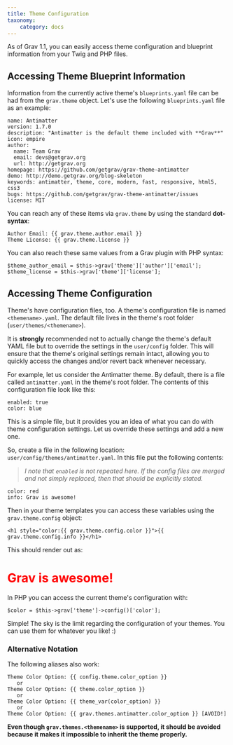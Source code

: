 ```yaml
---
title: Theme Configuration
taxonomy:
    category: docs
---
```


As of Grav 1.1, you can easily access theme configuration and blueprint information from your Twig and PHP files.

## Accessing Theme Blueprint Information

Information from the currently active theme's `blueprints.yaml` file can be had from the `grav.theme` object. Let's use the following `blueprints.yaml` file as an example:

```
name: Antimatter
version: 1.7.0
description: "Antimatter is the default theme included with **Grav**"
icon: empire
author:
  name: Team Grav
  email: devs@getgrav.org
  url: http://getgrav.org
homepage: https://github.com/getgrav/grav-theme-antimatter
demo: http://demo.getgrav.org/blog-skeleton
keywords: antimatter, theme, core, modern, fast, responsive, html5, css3
bugs: https://github.com/getgrav/grav-theme-antimatter/issues
license: MIT
```

You can reach any of these items via `grav.theme` by using the standard **dot-syntax**:

```
Author Email: {{ grav.theme.author.email }}
Theme License: {{ grav.theme.license }}
```

You can also reach these same values from a Grav plugin with PHP syntax:

```
$theme_author_email = $this->grav['theme']['author']['email'];
$theme_license = $this->grav['theme']['license'];
```

## Accessing Theme Configuration

Theme's have configuration files, too. A theme's configuration file is named `<themename>.yaml`. The default file lives in the theme's root folder (`user/themes/<themename>`). 

It is **strongly** recommended not to actually change the theme's default YAML file but to override the settings in the `user/config` folder. This will ensure that the theme's original settings remain intact, allowing you to quickly access the changes and/or revert back whenever necessary.

For example, let us consider the Antimatter theme.  By default, there is a file called `antimatter.yaml` in the theme's root folder. The contents of this configuration file look like this:

```
enabled: true
color: blue
```

This is a simple file, but it provides you an idea of what you can do with theme configuration settings. Let us override these settings and add a new one.

So, create a file in the following location: `user/config/themes/antimatter.yaml`.  In this file put the following contents:

> *I note that `enabled` is not repeated here. If the config files are merged and not simply replaced, then that should be explicitly stated.*

```
color: red
info: Grav is awesome!
```

Then in your theme templates you can access these variables using the `grav.theme.config` object:

```
<h1 style="color:{{ grav.theme.config.color }}">{{ grav.theme.config.info }}</h1>
```

This should render out as:

<h1 style="color:red">Grav is awesome!</h1>

In PHP you can access the current theme's configuration with:

```
$color = $this->grav['theme']->config()['color'];
```

Simple! The sky is the limit regarding the configuration of your themes.  You can use them for whatever you like! :)

### Alternative Notation

The following aliases also work:

```
Theme Color Option: {{ config.theme.color_option }}
   or
Theme Color Option: {{ theme.color_option }}
   or
Theme Color Option: {{ theme_var(color_option) }}
   or
Theme Color Option: {{ grav.themes.antimatter.color_option }} [AVOID!]
```

**Even though `grav.themes.<themename>` is supported, it should be avoided because it makes it impossible to inherit the theme properly.**
